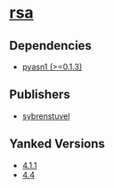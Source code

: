# [rsa](https://pypi.org/project/rsa)

## Dependencies
- [pyasn1 (>=0.1.3)](packages/p/pyasn1.md)



## Publishers
- [sybrenstuvel](https://pypi.org/user/sybrenstuvel)


## Yanked Versions
- [4.1.1](https://pypi.org/project/rsa/4.1.1)
- [4.4](https://pypi.org/project/rsa/4.4)
 